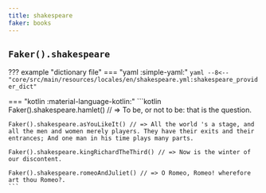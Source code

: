 ```yaml
---
title: shakespeare
faker: books
---
```


## `Faker().shakespeare`

??? example "dictionary file"
    === "yaml :simple-yaml:"
        ```yaml
        --8<-- "core/src/main/resources/locales/en/shakespeare.yml:shakespeare_provider_dict"
        ```

=== "kotlin :material-language-kotlin:"
    ```kotlin
    Faker().shakespeare.hamlet() // => To be, or not to be: that is the question.

    Faker().shakespeare.asYouLikeIt() // => All the world 's a stage, and all the men and women merely players. They have their exits and their entrances; And one man in his time plays many parts.

    Faker().shakespeare.kingRichardTheThird() // => Now is the winter of our discontent.

    Faker().shakespeare.romeoAndJuliet() // => O Romeo, Romeo! wherefore art thou Romeo?.
    ```
